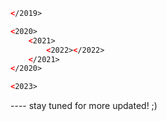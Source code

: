 ``` html
</2019>

<2020>
    <2021>
        <2022></2022>
    </2021>
</2020>

<2023>
```

---- stay tuned for more updated! ;)

